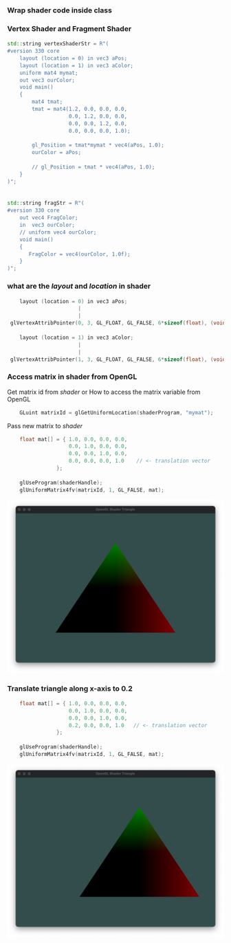 ### Wrap shader code inside class

### Vertex Shader and Fragment Shader
``` cpp
std::string vertexShaderStr = R"(
#version 330 core
    layout (location = 0) in vec3 aPos;
    layout (location = 1) in vec3 aColor;
    uniform mat4 mymat;
    out vec3 ourColor;
    void main()
    {
        mat4 tmat;
        tmat = mat4(1.2, 0.0, 0.0, 0.0,
                    0.0, 1.2, 0.0, 0.0,
                    0.0, 0.0, 1.2, 0.0,
                    0.0, 0.0, 0.0, 1.0);

        gl_Position = tmat*mymat * vec4(aPos, 1.0);
        ourColor = aPos;

        // gl_Position = tmat * vec4(aPos, 1.0);
    }
)";


std::string fragStr = R"(
#version 330 core
    out vec4 FragColor;
    in  vec3 ourColor;
    // uniform vec4 ourColor;
    void main()
    {
       FragColor = vec4(ourColor, 1.0f);
    }
)";

```

### what are the *layout* and *location* in shader

``` cpp
    layout (location = 0) in vec3 aPos;
                       |
                       |
 glVertexAttribPointer(0, 3, GL_FLOAT, GL_FALSE, 6*sizeof(float), (void*)0);
                
    layout (location = 1) in vec3 aColor;
                       |
                       |
 glVertexAttribPointer(1, 3, GL_FLOAT, GL_FALSE, 6*sizeof(float), (void*)(3*sizeof(float)));
```

### Access matrix in shader from OpenGL
Get matrix id from *shader* or How to access the matrix variable from OpenGL
``` cpp
	GLuint matrixId = glGetUniformLocation(shaderProgram, "mymat");
```
Pass new matrix to *shader*

``` cpp
    float mat[] = { 1.0, 0.0, 0.0, 0.0,
                    0.0, 1.0, 0.0, 0.0,
                    0.0, 0.0, 1.0, 0.0,
                    0.0, 0.0, 0.0, 1.0    // <- translation vector
                };

    glUseProgram(shaderHandle);
    glUniformMatrix4fv(matrixId, 1, GL_FALSE, mat);
```

![Shader Triangles](shader-cppclass.png)

### Translate triangle along x-axis to 0.2
``` cpp
    float mat[] = { 1.0, 0.0, 0.0, 0.0,
                    0.0, 1.0, 0.0, 0.0,
                    0.0, 0.0, 1.0, 0.0,
                    0.2, 0.0, 0.0, 1.0   // <- translation vector
                };

    glUseProgram(shaderHandle);
    glUniformMatrix4fv(matrixId, 1, GL_FALSE, mat);
```
![Shader Triangles](shader-translation.png)
